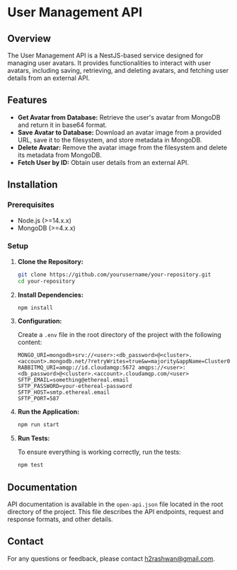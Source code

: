 # User Management API

## Overview

The User Management API is a NestJS-based service designed for managing user avatars. It provides functionalities to interact with user avatars, including saving, retrieving, and deleting avatars, and fetching user details from an external API.

## Features

- **Get Avatar from Database:** Retrieve the user's avatar from MongoDB and return it in base64 format.
- **Save Avatar to Database:** Download an avatar image from a provided URL, save it to the filesystem, and store metadata in MongoDB.
- **Delete Avatar:** Remove the avatar image from the filesystem and delete its metadata from MongoDB.
- **Fetch User by ID:** Obtain user details from an external API.

## Installation

### Prerequisites

- Node.js (>=14.x.x)
- MongoDB (>=4.x.x)

### Setup

1. **Clone the Repository:**

   ```bash
   git clone https://github.com/yourusername/your-repository.git
   cd your-repository
   ```

2. **Install Dependencies:**

   ```bash
   npm install
   ```

3. **Configuration:**

   Create a `.env` file in the root directory of the project with the following content:

   ```env
   MONGO_URI=mongodb+srv://<user>:<db_password>@<cluster>.<account>.mongodb.net/?retryWrites=true&w=majority&appName=Cluster0
   RABBITMQ_URI=amqp://id.cloudamqp:5672 amqps://<user>:<db_password>@<cluster>.<account>.cloudamqp.com/<user>
   SFTP_EMAIL=something@ethereal.email
   SFTP_PASSWORD=your-ethereal-password
   SFTP_HOST=smtp.ethereal.email
   SFTP_PORT=587
   ```

4. **Run the Application:**

   ```bash
   npm run start
   ```

5. **Run Tests:**

   To ensure everything is working correctly, run the tests:

   ```bash
   npm test
   ```

## Documentation

API documentation is available in the `open-api.json` file located in the root directory of the project. This file describes the API endpoints, request and response formats, and other details.

## Contact

For any questions or feedback, please contact [h2rashwan@gmail.com](mailto:h2rashwan@gmail.com).

